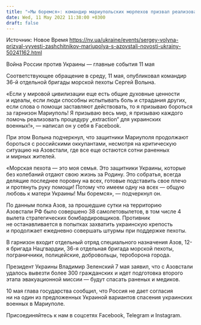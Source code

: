 ```yaml
---
title: "«Мы боремся»: командир мариупольских морпехов призвал реализовать процедуру «extraction»"
date: Wed, 11 May 2022 11:38:00 +0300
draft: false
---
```

Источник: Новое Время https://nv.ua/ukraine/events/sergey-volyna-prizval-vyvesti-zashchitnikov-mariupolya-s-azovstali-novosti-ukrainy-50241162.html


Война России против Украины — главные события 11 мая

Соответствующее обращение в среду, 11 мая, опубликовал командир 36-й отдельной бригады морской пехоты Сергей Волына.

«Если у мировой цивилизации еще есть общие духовные ценности и идеалы, если люди способны испытывать боль и страдания других, если слова о помощи заставляют действовать, то я призываю бороться за гарнизон Мариуполь! Я призываю весь мир, я призываю каждого помочь реализовать процедуру „extraction“ для украинских военных!», — написал он у себя в Facebook.

При этом Волына подчеркнул, что защитники Мариуполя продолжают бороться с российскими оккупантами, несмотря на критическую ситуацию на Азовстали, где все еще остаются сотни раненных и мирных жителей.

«Морская пехота — это моя семья. Это защитники Украины, которые без колебаний отдают свою жизнь за Родину. Это собратья, всегда делящие последнее поровну на всех, готовые подставить свое плечо и протянуть руку помощи! Потому что имеем одну на всех — общую любовь к матери Украины! Мы боремся», — подчеркнул он.

По данным полка Азов, за прошедшие сутки на территорию Азовстали РФ было совершено 38 самолетовылетов, в том числе 4 вылета стратегических бомбардировщиков. Противник не останавливается в попытках захватить украинскую крепость и продолжает ежедневно совершать штурмы при поддержке пехоты.

В гарнизон входит отдельный отряд специального назначения Азов, 12-я бригада Нацгвардии, 36-я отдельная бригада морской пехоты, пограничники, полицейские, добровольцы, тероборона города.

Президент Украины Владимир Зеленский 7 мая заявил, что с Азовстали удалось вывезти более 300 гражданских и идет подготовка второго этапа эвакуационной миссии — будут спасать раненых и медиков.

10 мая глава государства сообщил, что Россия не дает согласия ни на один из предложенных Украиной вариантов спасения украинских военных в Мариуполе.

Присоединяйтесь к нам в соцсетях Facebook, Telegram и Instagram.
